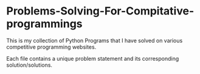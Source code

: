 # Problems-Solving-For-Compitative-programmings
This is my collection of Python Programs that I have solved on various competitive programming websites.

Each file contains a unique problem statement and its corresponding solution/solutions.
